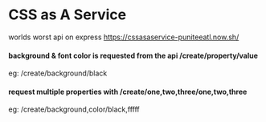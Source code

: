 # CSS as A Service
worlds worst api on express https://cssasaservice-puniteeatl.now.sh/


#### background & font color is requested from the api /create/property/value  
  eg: /create/background/black

#### request multiple properties with /create/one,two,three/one,two,three  
  eg: /create/background,color/black,fffff
